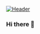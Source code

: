 [![Header](https://raw.githubusercontent.com/TrickuJustice/<OWNER>/<OWNER>/readme_header.png "Header")](https://encrypted-tbn0.gstatic.com/images?q=tbn:ANd9GcThwKvJGaQ8XWZSUp8RwjotFJc_whzPsW8tZw&usqp=CAU)
### Hi there 👋

<!--
**TrickyJustice/TrickyJustice** is a ✨ _special_ ✨ repository because its `README.md` (this file) appears on your GitHub profile.

Here are some ideas to get you started:

- 🔭 I’m currently working on ...
- 🌱 I’m currently learning ...
- 👯 I’m looking to collaborate on ...
- 🤔 I’m looking for help with ...
- 💬 Ask me about ...
- 📫 How to reach me: ...
- 😄 Pronouns: ...
- ⚡ Fun fact: ...
-->
